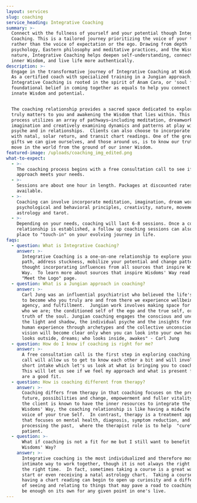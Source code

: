 ```yaml
---
layout: services
slug: coaching
service_heading: Integrative Coaching
summary: >-
  Connect with the fullness of yourself and your potential though Integrative
  Coaching. This is a tailored journey prioritizing the voice of your true Self,
  rather than the voice of expectation or the ego. Drawing from depth
  psychology, Eastern philosophy and meditative practices, and the Wisdom of
  nature, Integrative Coaching helps deepen self-understanding, connect with
  inner Wisdom, and live life more authentically. 
description: >-
  Engage in the transformative journey of Integrative Coaching at Wisdoms’ Way.
  As a certified coach with specialized training in a Jungian approach,
  Integrative Coaching is rooted in the spirit of Anam Cara, or 'soul friend', a
  foundational belief in coming together as equals to help you connect with your
  innate Wisdom and potential. 


  The coaching relationship provides a sacred space dedicated to exploring what
  truly matters to you and awakening the Wisdom that lies within. This immersive
  process utilizes an array of pathways—including meditation, dreamwork, active
  imagination and creatively examining dynamics and patterns at play within the
  psyche and in relationships.  Clients can also choose to incorporate astrology
  with natal, solar return, and transit chart readings. One of the greatest
  gifts we can give ourselves, and those around us, is to know our truth and
  move in the world from the ground of our inner Wisdom.
featured-image: /uploads/coaching_img_edited.png
what-to-expect:
  - >-
    The coaching process begins with a free consultation call to see if my
    approach meets your needs.
  - >-
    Sessions are about one hour in length. Packages at discounted rates are
    available.
  - >-
    Coaching can involve incorporate meditation, imagination, dream work,
    psychological and behavioral principles, creativity, nature, movement,
    astrology and tarot.
  - >-
    Depending on your needs, coaching will last 6-8 sessions. Once a coaching
    relationship is established, a follow up coaching sessions can also be a
    place to "touch-in" on your evolving journey in life. 
faqs:
  - question: What is Integrative Coaching?
    answer: >-
      Integrative Coaching is a one-on-one relationship to explore your self’s
      path, address stuckness, mobilize your potential and change patterns
      thought incorporating influences from all sources that inspire Wisdoms’
      Way.  To learn more about sources that inspire Wisdoms' Way read  the
      "Meet the Logo" page. 
  - question: What is a Jungian approach in coaching?
    answer: >-
      Carl Jung was an influential psychiatrist who believed the life's work is
      to become who you truly are and from there we experience wellbeing,
      agency, and fulfillment.  Jungian work involves making space for all of
      who we are; the conditioned self of the ego and the true self, or deeper
      truth of the soul. Jungian coaching engages the conscious and unconscious,
      the light and shadow, the individual psyche and the insights from shared
      human experience through archetypes and the collective unconscious.  "Your
      vision will become clear only when you can look into your own heart. Who
      looks outside, dreams; who looks inside, awakes" - Carl Jung
  - question: How do I know if coaching is right for me?
    answer: >-
      A free consultation call is the first step in exploring coaching.  This
      call will allow us to get to know each other a bit and will involve a
      short intake which let's us look at what is bringing you to coaching. 
      This will let us see if we feel my approach and what is present for you
      are a good fit.
  - question: How is coaching different from therapy?
    answer: >-
      Coaching differs from therapy in that coaching focuses on the present and
      future, possibilities and change, empowerment and fuller vitality where
      the client is known to have the inner resources to integrate the work.  At
      Wisdoms' Way, the coaching relationship is like having a midwife for the
      voice of your true Self.  In contrast, therapy is a treatment approach
      that focuses on mental health, diagnosis, symptom reduction, and
      processing the past,  where the therapist role is to help  "cure" the
      patient.  
  - question: >-
      What if coaching is not a fit for me but I still want to benefit from
      Wisdoms' Way?
    answer: >-
      Integrative coaching is the most individualized and therefore most
      intimate way to work together, though it is not always the right fit or
      the right time.  In fact, sometimes taking a course is a great way to
      start or even receiving a natal astrology chart.  Taking a course or
      having a chart reading can begin to open up curiosity and a different way
      of seeing and relating to things that may pave a road to coaching or may
      be enough on its own for any given point in one's live. 
---
```

